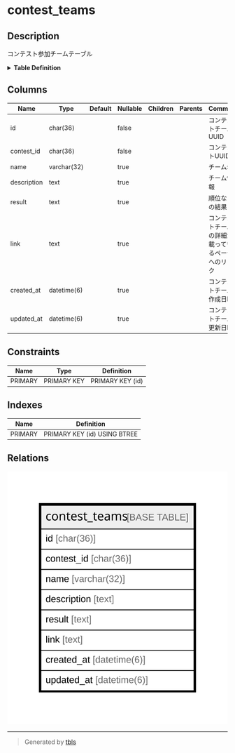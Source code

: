 # contest_teams

## Description

コンテスト参加チームテーブル

<details>
<summary><strong>Table Definition</strong></summary>

```sql
CREATE TABLE `contest_teams` (
  `id` char(36) COLLATE utf8mb4_bin NOT NULL,
  `contest_id` char(36) COLLATE utf8mb4_bin NOT NULL,
  `name` varchar(32) COLLATE utf8mb4_bin DEFAULT NULL,
  `description` text COLLATE utf8mb4_bin,
  `result` text COLLATE utf8mb4_bin,
  `link` text COLLATE utf8mb4_bin,
  `created_at` datetime(6) DEFAULT NULL,
  `updated_at` datetime(6) DEFAULT NULL,
  PRIMARY KEY (`id`)
) ENGINE=InnoDB DEFAULT CHARSET=utf8mb4 COLLATE=utf8mb4_bin
```

</details>

## Columns

| Name | Type | Default | Nullable | Children | Parents | Comment |
| ---- | ---- | ------- | -------- | -------- | ------- | ------- |
| id | char(36) |  | false |  |  | コンテストチームUUID |
| contest_id | char(36) |  | false |  |  | コンテストUUID |
| name | varchar(32) |  | true |  |  | チーム名 |
| description | text |  | true |  |  | チーム情報 |
| result | text |  | true |  |  | 順位などの結果 |
| link | text |  | true |  |  | コンテストチームの詳細が載っているページへのリンク |
| created_at | datetime(6) |  | true |  |  | コンテストチーム作成日時 |
| updated_at | datetime(6) |  | true |  |  | コンテストチーム更新日時 |

## Constraints

| Name | Type | Definition |
| ---- | ---- | ---------- |
| PRIMARY | PRIMARY KEY | PRIMARY KEY (id) |

## Indexes

| Name | Definition |
| ---- | ---------- |
| PRIMARY | PRIMARY KEY (id) USING BTREE |

## Relations

![er](contest_teams.svg)

---

> Generated by [tbls](https://github.com/k1LoW/tbls)
